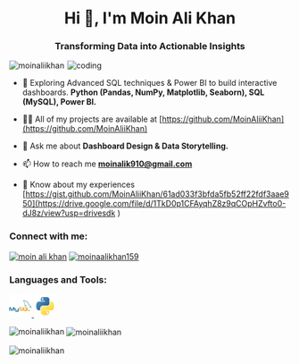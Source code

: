 <h1 align="center">Hi 👋, I'm Moin Ali Khan</h1>
<h3 align="center">Transforming Data into Actionable Insights</h3>

<img align="right" alt="coding" width="400" src="https://camo.githubusercontent.com/2366b34bb903c09617990fb5fff4622f3e941349e846ddb7e73df872a9d21233/68747470733a2f2f63646e2e6472696262626c652e636f6d2f75736572732f3733303730332f73637265656e73686f74732f363538313234332f6176656e746f2e676966"> 

<p align="left"> <img src="https://komarev.com/ghpvc/?username=moinaliikhan&label=Profile%20views&color=0e75b6&style=flat" alt="moinaliikhan" /> </p>

- 🚀 Exploring Advanced SQL techniques & Power BI to build interactive dashboards. **Python (Pandas, NumPy, Matplotlib, Seaborn), SQL (MySQL), Power BI.**

- 👨‍💻 All of my projects are available at [https://github.com/MoinAliiKhan](https://github.com/MoinAliiKhan)

- 💬 Ask me about **Dashboard Design & Data Storytelling.**

- 📫 How to reach me **moinalik910@gmail.com**

- 📄 Know about my experiences [https://gist.github.com/MoinAliiKhan/61ad033f3bfda5fb52ff22fdf3aae950](https://drive.google.com/file/d/1TkD0p1CFAyqhZ8z9qCOpHZvfto0-dJ8z/view?usp=drivesdk )

<h3 align="left">Connect with me:</h3>
<p align="left">
<a href="https://linkedin.com/in/Moin Ali Khan" target="blank"><img align="center" src="https://raw.githubusercontent.com/rahuldkjain/github-profile-readme-generator/master/src/images/icons/Social/linked-in-alt.svg" alt="moin ali khan" height="30" width="40" /></a>
<a href="https://instagram.com/moinaalikhan159" target="blank"><img align="center" src="https://raw.githubusercontent.com/rahuldkjain/github-profile-readme-generator/master/src/images/icons/Social/instagram.svg" alt="moinaalikhan159" height="30" width="40" /></a>
</p>

<h3 align="left">Languages and Tools:</h3>
<p align="left"> <a href="https://www.mysql.com/" target="_blank" rel="noreferrer"> <img src="https://raw.githubusercontent.com/devicons/devicon/master/icons/mysql/mysql-original-wordmark.svg" alt="mysql" width="40" height="40"/> </a> <a href="https://www.python.org" target="_blank" rel="noreferrer"> <img src="https://raw.githubusercontent.com/devicons/devicon/master/icons/python/python-original.svg" alt="python" width="40" height="40"/> </a> </p>

<p><img align="left" src="https://github-readme-stats.vercel.app/api/top-langs?username=moinaliikhan&show_icons=true&locale=en&layout=compact" alt="moinaliikhan" /></p>

<p>&nbsp;<img align="center" src="https://github-readme-stats.vercel.app/api?username=moinaliikhan&show_icons=true&locale=en" alt="moinaliikhan" /></p>

<p><img align="center" src="https://github-readme-streak-stats.herokuapp.com/?user=moinaliikhan&" alt="moinaliikhan" /></p>


<!--
**MoinAliiKhan/MoinAliiKhan** is a ✨ _special_ ✨ repository because its `README.md` (this file) appears on your GitHub profile.

Here are some ideas to get you started:

- 🔭 I’m currently working on ...
- 🌱 I’m currently learning ...
- 👯 I’m looking to collaborate on ...
- 🤔 I’m looking for help with ...
- 💬 Ask me about ...
- 📫 How to reach me: ...
- 😄 Pronouns: ...
- ⚡ Fun fact: ...
-->
